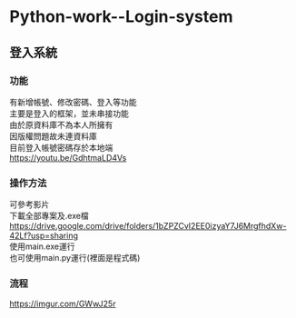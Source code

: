 # Python-work--Login-system
## 登入系統
### 功能
有新增帳號、修改密碼、登入等功能<br>
主要是登入的框架，並未串接功能<br>
由於原資料庫不為本人所擁有<br>
因版權問題故未連資料庫<br>
目前登入帳號密碼存於本地端<br>
https://youtu.be/GdhtmaLD4Vs
### 操作方法
可參考影片<br>
下載全部專案及.exe檔<br>
https://drive.google.com/drive/folders/1bZPZCvI2EE0izyaY7J6MrgfhdXw-42Lf?usp=sharing<br>
使用main.exe運行<br>
也可使用main.py運行(裡面是程式碼)<br>
### 流程
https://imgur.com/GWwJ25r
